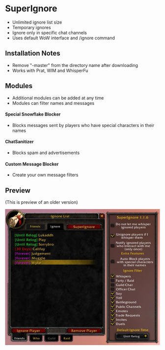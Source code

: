 # SuperIgnore
- Unlimited ignore list size
- Temporary ignores
- Ignore only in specific chat channels
- Uses default WoW interface and /ignore command

## Installation Notes
- Remove "-master" from the directory name after downloading
- Works with Prat, WIM and WhisperFu

## Modules
- Additional modules can be added at any time
- Modules can filter names and messages

#### Special Snowflake Blocker
- Blocks messages sent by players who have special characters in their names

#### ChatSanitizer
- Blocks spam and advertisements

#### Custom Message Blocker
- Create your own message filters

## Preview

(This is preview of an older version)

![Preview](/preview.jpg?raw=true "Preview")
